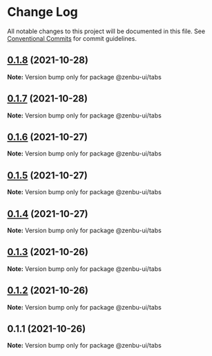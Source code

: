 # Change Log

All notable changes to this project will be documented in this file.
See [Conventional Commits](https://conventionalcommits.org) for commit guidelines.

## [0.1.8](https://github.com/KodepandaID/zenbu-ui/compare/@zenbu-ui/tabs@0.1.7...@zenbu-ui/tabs@0.1.8) (2021-10-28)

**Note:** Version bump only for package @zenbu-ui/tabs





## [0.1.7](https://github.com/KodepandaID/zenbu-ui/compare/@zenbu-ui/tabs@0.1.6...@zenbu-ui/tabs@0.1.7) (2021-10-28)

**Note:** Version bump only for package @zenbu-ui/tabs





## [0.1.6](https://github.com/KodepandaID/zenbu-ui/compare/@zenbu-ui/tabs@0.1.5...@zenbu-ui/tabs@0.1.6) (2021-10-27)

**Note:** Version bump only for package @zenbu-ui/tabs





## [0.1.5](https://github.com/KodepandaID/zenbu-ui/compare/@zenbu-ui/tabs@0.1.4...@zenbu-ui/tabs@0.1.5) (2021-10-27)

**Note:** Version bump only for package @zenbu-ui/tabs





## [0.1.4](https://github.com/KodepandaID/zenbu-ui/compare/@zenbu-ui/tabs@0.1.3...@zenbu-ui/tabs@0.1.4) (2021-10-27)

**Note:** Version bump only for package @zenbu-ui/tabs





## [0.1.3](https://github.com/KodepandaID/zenbu-ui/compare/@zenbu-ui/tabs@0.1.2...@zenbu-ui/tabs@0.1.3) (2021-10-26)

**Note:** Version bump only for package @zenbu-ui/tabs





## [0.1.2](https://github.com/KodepandaID/zenbu-ui/compare/@zenbu-ui/tabs@0.1.1...@zenbu-ui/tabs@0.1.2) (2021-10-26)

**Note:** Version bump only for package @zenbu-ui/tabs





## 0.1.1 (2021-10-26)

**Note:** Version bump only for package @zenbu-ui/tabs

